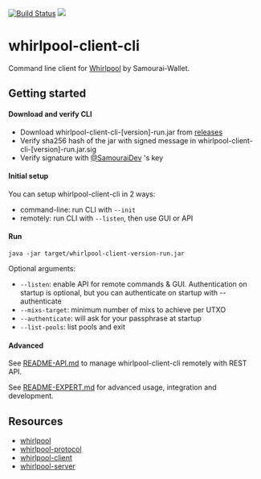 [![Build Status](https://travis-ci.org/Samourai-Wallet/whirlpool-client-cli.svg?branch=develop)](https://travis-ci.org/Samourai-Wallet/whirlpool-client-cli)
[![](https://jitpack.io/v/Samourai-Wallet/whirlpool-client-cli.svg)](https://jitpack.io/#Samourai-Wallet/whirlpool-client-cli)

# whirlpool-client-cli

Command line client for [Whirlpool](https://github.com/Samourai-Wallet/Whirlpool) by Samourai-Wallet.

## Getting started

#### Download and verify CLI
- Download whirlpool-client-cli-\[version\]-run.jar from [releases](https://github.com/Samourai-Wallet/whirlpool-client-cli/releases)
- Verify sha256 hash of the jar with signed message in whirlpool-client-cli-\[version\]-run.jar.sig
- Verify signature with [@SamouraiDev](https://github.com/SamouraiDev) 's key

#### Initial setup
You can setup whirlpool-client-cli in 2 ways:
- command-line: run CLI with ```--init```
- remotely: run CLI with ```--listen```, then use GUI or API

#### Run
```
java -jar target/whirlpool-client-version-run.jar
```

Optional arguments:
- ```--listen```: enable API for remote commands & GUI. Authentication on startup is optional, but you can authenticate on startup with --authenticate
- ```--mixs-target```: minimum number of mixs to achieve per UTXO
- ```--authenticate```: will ask for your passphrase at startup
- ```--list-pools```: list pools and exit


#### Advanced
See [README-API.md](README-API.md) to manage whirlpool-client-cli remotely with REST API. 

See [README-EXPERT.md](README-EXPERT.md) for advanced usage, integration and development.


## Resources
 * [whirlpool](https://github.com/Samourai-Wallet/Whirlpool)
 * [whirlpool-protocol](https://github.com/Samourai-Wallet/whirlpool-protocol)
 * [whirlpool-client](https://github.com/Samourai-Wallet/whirlpool-client)
 * [whirlpool-server](https://github.com/Samourai-Wallet/whirlpool-server)

